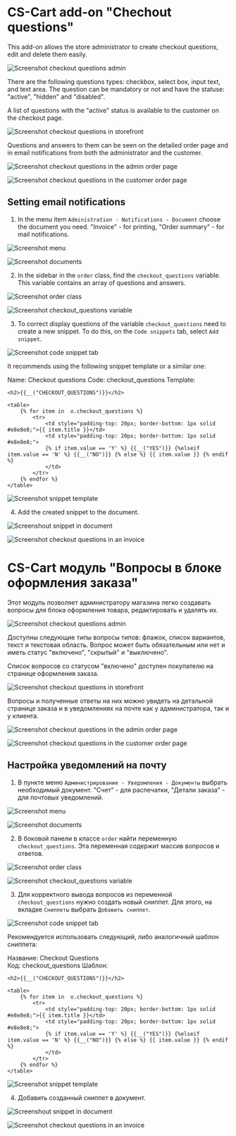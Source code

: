 # CS-Cart add-on "Chechout questions"

This add-on allows the store administrator to create checkout questions, edit and delete them easily.

![Screenshot checkout questions admin](/screenshots/Screen_questions_admin_en.png)

There are the following questions types: checkbox, select box, input text, and text area. The question can be mandatory or not and have the statuse: "active", "hidden" and "disabled".

A list of questions with the "active" status is available to the customer on the checkout page.

![Screenshot checkout questions in storefront](/screenshots/Screen_questions_storefront_en.png)

Questions and answers to them can be seen on the detailed order page and in email notifications from both the administrator and the customer.

![Screenshot checkout questions in the admin order page](/screenshots/Screen_questions_order_admin_en.png)

![Screenshot checkout questions in the customer order page](/screenshots/Screen_questions_order_storefront_en.png)

## Setting email notifications

1. In the menu item `Administration - Notifications - Document` choose the document you need. "Invoice" - for printing, "Order summary" - for mail notifications.

![Screenshot menu](/screenshots/Screen_menu_en.png)

![Screenshot documents](/screenshots/Screen_documents_en.png)

2. In the sidebar in the `order` class, find the `checkout_questions` variable. This variable contains an array of questions and answers.

![Screenshot order class](/screenshots/Screen_order_class_en.png)

![Screenshot checkout_questions variable](/screenshots/Screen_checkout_questions_variable_en.png)

3. To correct display questions of the variable `checkout_questions` need to create a new snippet. To do this, on the `Code snippets` tab, select `Add snippet`.

![Screenshot code snippet tab](/screenshots/Screen_code_snippet_tab_en.png)

It recommends using the following snippet template or a similar one:

Name: Checkout questions
Code: checkout_questions
Template:

```
<h2>{{__("CHECKOUT_QUESTIONS")}}</h2>

<table>
    {% for item in  o.checkout_questions %}
        <tr>
            <td style="padding-top: 20px; border-bottom: 1px solid #e8e8e8;">{{ item.title }}</td>
            <td style="padding-top: 20px; border-bottom: 1px solid #e8e8e8;">
            {% if item.value == 'Y' %} {{__("YES")}} {%elseif item.value == 'N' %} {{__("NO")}} {% else %} {{ item.value }} {% endif %}
            </td>
        </tr>
    {% endfor %}
</table>
```

![Screenshot snippet template](/screenshots/Screen_snippet_template_en.png)

4. Add the created snippet to the document.

![Screenshout snippet in document](/screenshots/Screen_snippet_in_document_en.png)

![Screenshot checkout questions in an invoice](/screenshots/Screen_questions_invoice_en.png)

# CS-Cart модуль "Вопросы в блоке оформления заказа"

Этот модуль позволяет администратору магазина легко создавать вопросы для блока оформления товара, редактировать и удалять их.

![Screenshot checkout questions admin](/screenshots/Screen_questions_admin_ru.png)

Доступны следующие типы вопросы типов: флажок, список вариантов, текст и текстовая область. Вопрос может быть обязательным или нет и иметь статус "включено", "скрытый" и "выключено".

Список вопросов со статусом "включено" доступен покупателю на странице оформления заказа.

![Screenshot checkout questions in storefront](/screenshots/Screen_questions_storefront_ru.png)

Вопросы и полученные ответы на них можно увидеть на детальной странице заказа и в уведомлениях на почте как у администратора, так и у клиента.

![Screenshot checkout questions in the admin order page](/screenshots/Screen_questions_order_admin_ru.png)

![Screenshot checkout questions in the customer order page](/screenshots/Screen_questions_order_storefront_ru.png)

## Настройка уведомлений на почту

1. В пункте меню `Администрирование - Уведомления - Документы` выбрать необходимый документ. "Счет" - для распечатки, "Детали заказа" - для почтовых уведомлений.

![Screenshot menu](/screenshots/Screen_menu_ru.png)

![Screenshot documents](/screenshots/Screen_documents_ru.png)

2. В боковой панели в классе `order` найти переменную `checkout_questions`. Эта переменная содержит массив вопросов и ответов.

![Screenshot order class](/screenshots/Screen_order_class_ru.png)

![Screenshot checkout_questions variable](/screenshots/Screen_checkout_questions_variable_ru.png)

3. Для корректного вывода вопросов из переменной `checkout_questions` нужно создать новый сниппет. Для этого, на вкладке `Сниппеты` выбрать `Добавить сниппет`.

![Screenshot code snippet tab](/screenshots/Screen_code_snippet_tab_ru.png)

Рекомендуется использовать следующий, либо аналогичный шаблон сниппета:

Название: Checkout Questions  
Код: checkout_questions
Шаблон:

```
<h2>{{__("CHECKOUT_QUESTIONS")}}</h2>

<table>
    {% for item in  o.checkout_questions %}
        <tr>
            <td style="padding-top: 20px; border-bottom: 1px solid #e8e8e8;">{{ item.title }}</td>
            <td style="padding-top: 20px; border-bottom: 1px solid #e8e8e8;">
            {% if item.value == 'Y' %} {{__("YES")}} {%elseif item.value == 'N' %} {{__("NO")}} {% else %} {{ item.value }} {% endif %}
            </td>
        </tr>
    {% endfor %}
</table>
```

![Screenshot snippet template](/screenshots/Screen_snippet_template_ru.png)

4. Добавить созданный сниппет в документ.

![Screenshout snippet in document](/screenshots/Screen_snippet_in_document_ru.png)

![Screenshot checkout questions in an invoice](/screenshots/Screen_questions_invoice_ru.png)
